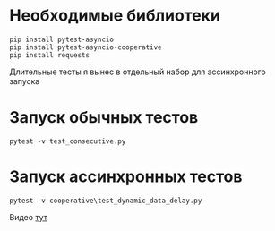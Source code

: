 # Необходимые библиотеки

```
pip install pytest-asyncio
pip install pytest-asyncio-cooperative
pip install requests
```

Длительные тесты я вынес в отдельный набор для ассинхронного запуска

# Запуск обычных тестов

```
pytest -v test_consecutive.py
```

# Запуск ассинхронных тестов

```
pytest -v cooperative\test_dynamic_data_delay.py
```
Видео [тут]()